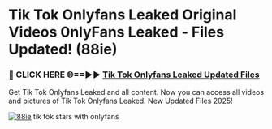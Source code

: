 # Tik Tok Onlyfans Leaked Original Videos 0nlyFans Leaked - Files Updated! (88ie)

<h3>🔴 CLICK HERE 🌐==►► <a href="https://tinyurl.com/3hn5wdd3" rel="nofollow">Tik Tok Onlyfans Leaked Updated Files</a></h3>

Get Tik Tok Onlyfans Leaked and all content. Now you can access all videos and pictures of Tik Tok Onlyfans Leaked. New Updated Files 2025!

[![88ie](https://i.imgur.com/4HnBqBT.gif)](https://tinyurl.com/3hn5wdd3)
tik tok stars with onlyfans